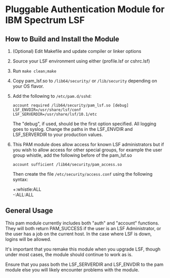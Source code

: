 # Pluggable Authentication Module for IBM Spectrum LSF

## How to Build and Install the Module

1. (Optional) Edit Makefile and update compiler or linker options
2. Source your LSF environment using either (profile.lsf or cshrc.lsf)
3. Run `make clean;make`
4. Copy pam_lsf.so to `/lib64/security/` or `/lib/security` depending on your OS flavor.
5. Add the following to `/etc/pam.d/sshd`:

	`account required /lib64/security/pam_lsf.so [debug] LSF_ENVDIR=/usr/share/lsf/conf LSF_SERVERDIR=/usr/share/lsf/10.1/etc`

	The "debug", if used, should be the first option specified. All logging goes to syslog.  Change the paths in the LSF_ENVDIR and LSF_SERVERDIR to your production values.

6. This PAM module does allow access for known LSF administrators but if you wish to allow access for other special groups, for example the user group whistle, add the following before of the pam_lsf.so

	`account sufficient /lib64/security/pam_access.so`

	Then create the file `/etc/security/access.conf` using the following syntax:

	+:whistle:ALL</br>
	-:ALL:ALL

## General Usage

This pam module currently includes both "auth" and "account" functions.  They will both return PAM\_SUCCESS if the user is an LSF Administrator, or the user has a job on the current host.  In the case where LSF is down, logins will be allowed.

It's important that you remake this module when you upgrade LSF, though under most cases, the module should continue to work as is.

Ensure that you pass both the LSF_SERVERDIR and LSF_ENVDIR to the pam module else you will likely encounter problems with the module.

